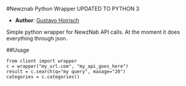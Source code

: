 #Newznab Python Wrapper
UPDATED TO PYTHON 3
* **Author**: [Gustavo Hoirisch](https://github.com/gugahoi)

Simple python wrapper for NewzNab API calls.
At the moment it does everything through json.

##Usage

    from client import wrapper
    c = wrapper("my_url.com", "my_api_goes_here")
    result = c.search(q="my query", maxage="20")
    categories = c.categories()
